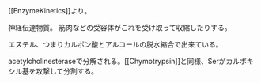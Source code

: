 [[EnzymeKinetics]]より。

神経伝達物質。
筋肉などの受容体がこれを受け取って収縮したりする。

エステル、つまりカルボン酸とアルコールの脱水縮合で出来ている。

acetylcholinesteraseで分解される。[[Chymotrypsin]]と同様、Serがカルボキシル基を攻撃して分割する。
